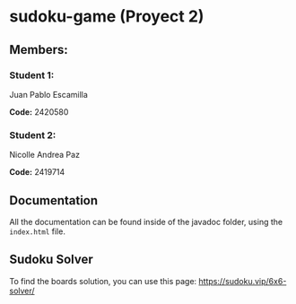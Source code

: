 # sudoku-game (Proyect 2)
## Members:

### Student 1:
Juan Pablo Escamilla

**Code:** 2420580

### Student 2:
Nicolle Andrea Paz

**Code:** 2419714

## Documentation
All the documentation can be found inside of the javadoc folder, using the `index.html` file.

## Sudoku Solver
To find the boards solution, you can use this page: https://sudoku.vip/6x6-solver/
